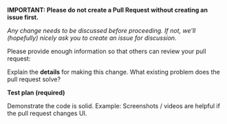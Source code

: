 **IMPORTANT: Please do not create a Pull Request without creating an issue first.**

*Any change needs to be discussed before proceeding. If not, we'll (hopefully) nicely ask you to create an issue for discussion.*

Please provide enough information so that others can review your pull request:

<!-- You can skip this if you're fixing a typo. -->

Explain the **details** for making this change. What existing problem does the pull request solve?

<!-- Example: When "Adding a function to do X", explain why it is necessary to have a way to do X. -->

**Test plan (required)**

Demonstrate the code is solid. Example: Screenshots / videos are helpful if the pull request changes UI.
